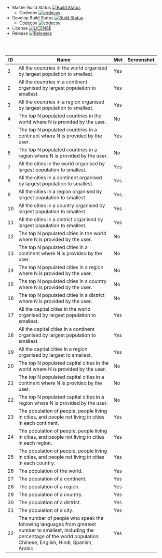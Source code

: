 - Master Build Status [![Build Status](https://travis-ci.org/callumzw/sem-cw.svg?branch=master)](https://travis-ci.org/callumzw/sem-cw)
    - Codecov [![codecov](https://codecov.io/gh/callumzw/sem-cw/branch/master/graph/badge.svg?token=9WBX5SY5PN)](https://codecov.io/gh/callumzw/sem-cw)
- Develop Build Status [![Build Status](https://travis-ci.org/callumzw/sem-cw.svg?branch=develop)](https://travis-ci.org/callumzw/sem-cw)
    - Codecov [![codecov](https://codecov.io/gh/callumzw/sem-cw/branch/develop/graph/badge.svg?token=9WBX5SY5PN)](https://codecov.io/gh/callumzw/sem-cw)
- License [![LICENSE](https://img.shields.io/github/license/callumzw/sem-cw.svg?style=flat-square)](https://github.com/callumzw/sem-cw/blob/master/LICENSE)
- Release [![Releases](https://img.shields.io/github/release/callumzw/sem-cw/all.svg?style=flat-square)](https://github.com/callumzw/sem-cw/releases)

<br/><br/>

| ID          | Name        | Met         |  Screenshot |
| ----------- | ----------- | ----------- | ----------- |
| 1           | All the countries in the world organised by largest population to smallest.| Yes |
| 2           | All the countries in a continent organised by largest population to smallest.| Yes |
| 3           | All the countries in a region organised by largest population to smallest.| Yes |
| 4           | The top N populated countries in the world where N is provided by the user.| No |
| 5           | The top N populated countries in a continent where N is provided by the user.| Yes |
| 6           | The top N populated countries in a region where N is provided by the user.| No |
| 7           | All the cities in the world organised by largest population to smallest.| Yes |
| 8           | All the cities in a continent organised by largest population to smallest.| Yes|
| 9           | All the cities in a region organised by largest population to smallest.| Yes |
| 10           | All the cities in a country organised by largest population to smallest.| Yes |
| 11           | All the cities in a district organised by largest population to smallest.| Yes |
| 12           | The top N populated cities in the world where N is provided by the user.| No |
| 13           | The top N populated cities in a continent where N is provided by the user.| No | 
| 14           | The top N populated cities in a region where N is provided by the user.| No |
| 15           | The top N populated cities in a country where N is provided by the user.| No |
| 16           | The top N populated cities in a district where N is provided by the user.| No |
| 17           | All the capital cities in the world organised by largest population to smallest.| Yes |
| 18           | All the capital cities in a continent organised by largest population to smallest.| Yes |
| 19           | All the capital cities in a region organised by largest to smallest.| Yes |
| 20           | The top N populated capital cities in the world where N is provided by the user.| No |
| 21           | The top N populated capital cities in a continent where N is provided by the user.| No |
| 22           | The top N populated capital cities in a region where N is provided by the user.| No |
| 23           | The population of people, people living in cities, and people not living in cities in each continent.| Yes |
| 24           | The population of people, people living in cities, and people not living in cities in each region.| Yes |
| 25           | The population of people, people living in cities, and people not living in cities in each country.| Yes |
| 26           | The population of the world.| Yes |
| 27           | The population of a continent.| Yes |
| 28           | The population of a region.| Yes |
| 29           | The population of a country.| Yes |
| 30           | The population of a district.| Yes |
| 31           | The population of a city.| Yes |
| 32           | The number of people who speak the following languages from greatest number to smallest, including the percentage of the world population:<br/> Chinese, English, Hindi, Spanish, Arabic. | Yes |